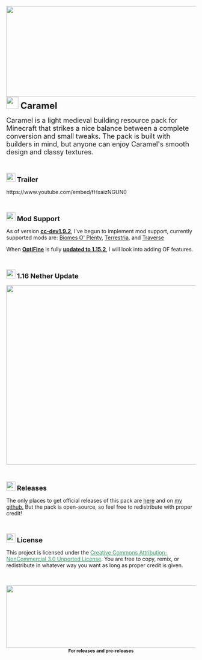 <p><img style="display: block; margin-left: auto; margin-right: auto;" src="https://i.imgur.com/FwIJaZb.png" alt="" width="847" height="241" /><span style="font-size: 24px;"><strong><img src="https://i.imgur.com/sq7WeVq.png" alt="" width="32" height="32" />&nbsp;Caramel</strong></span></p>
<p><span style="font-size: 18px;">Caramel is a light medieval building resource pack for Minecraft that strikes a nice balance between a complete conversion and small tweaks. The pack is built with builders in mind, but anyone can enjoy Caramel's smooth design and classy textures.</span></p>
<p>&nbsp;</p>
<p><span style="font-size: 18px;"><strong><img src="https://ih0.redbubble.net/image.25011287.7046/flat,1000x1000,075,f.u1.jpg" width="24" height="24" />&nbsp;Trailer</strong></span></p>
https://www.youtube.com/embed/fHxaizNGUN0
<p>&nbsp;</p>
<p><span style="font-size: 18px;"><strong><img src="https://media.forgecdn.net/avatars/thumbnails/6/623/64/64/635363922411546592.png" alt="" width="24" height="24" />&nbsp;Mod Support</strong></span></p>
<div class="spoiler">
<p>As of version&nbsp;<a title="cc-dev1.9.2" href="https://www.curseforge.com/minecraft/texture-packs/caramelcraft/files/2883927"><strong>cc-dev1.9.2</strong></a>, I've begun to implement mod support, currently supported mods are:&nbsp;<a href="https://www.curseforge.com/minecraft/mc-mods/biomes-o-plenty">Biomes O' Plenty</a>, <a href="https://www.curseforge.com/minecraft/mc-mods/terrestria">Terrestria</a>, and <a href="https://www.curseforge.com/minecraft/mc-mods/traverse">Traverse</a>&nbsp;</p>
<p>When <strong><a title="OptiFine" href="https://optifine.net/home">OptiFine</a></strong> is fully <strong><a title="OptiFine 1.15.2 Progress Report" href="https://www.reddit.com/r/Optifine/comments/f8l8lm/optifine_115_progress_report/">updated to 1.15.2</a></strong>, I will look into adding OF features.</p>
</div>
<p>&nbsp;</p>
<p><span style="font-size: 18px;"><strong><img src="https://gamepedia.cursecdn.com/minecraft_gamepedia/e/e4/NetherPortal.gif?version=1686d6ec7bb2c8770aeb51226afddfbe" alt="" width="24" height="24" />&nbsp;1.16 Nether Update</strong></span></p>
<div class="spoiler">
<p><img style="display: block; margin-left: auto; margin-right: auto;" src="https://i.imgur.com/0nKdIOX.png" alt="" width="847" height="476" /></p>
</div>
<p>&nbsp;</p>
<p><span style="font-size: 18px;"><strong><img src="https://i.imgur.com/eY2lhAY.png" alt="" width="24" height="24" />&nbsp;Releases</strong></span></p>
<div class="spoiler">
<p>The only places to get official releases of this pack are <a title="Here" href="https://www.curseforge.com/minecraft/texture-packs/caramel">here</a> and on <a title="my github" href="https://github.com/agentmealoaf/caramelcraft">my github.</a> But the pack is open-source, so feel free to redistribute with proper credit!</p>
</div>
<p>&nbsp;</p>
<p><strong><img src="https://i.imgur.com/VKJ0LaW.png" alt="" width="24" height="24" /><span style="font-size: 18px;">&nbsp;License</span></strong></p>
<div class="spoiler">
<p>This project is licensed under the&nbsp;<span style="color: #339966;"><a style="color: #339966;" href="https://creativecommons.org/licenses/by-nc/3.0/">Creative Commons Attribution-NonCommercial 3.0 Unported License</a></span>. You are free to copy, remix, or redistribute in whatever way you want as long as proper credit is given.</p>
</div>
<p>&nbsp;</p>
<p style="text-align: center;"><span style="font-size: 18px;"><strong><a title="GitHub - agentmealoaf" href="https://github.com/agentmealoaf/caramelcraft"><img style="display: block; margin-left: auto; margin-right: auto;" src="https://i.imgur.com/f51wg6i.png" alt="" width="847" height="166" /></a></strong></span><span style="font-size: 12px;"><strong>For releases and pre-releases</strong></span></p>
